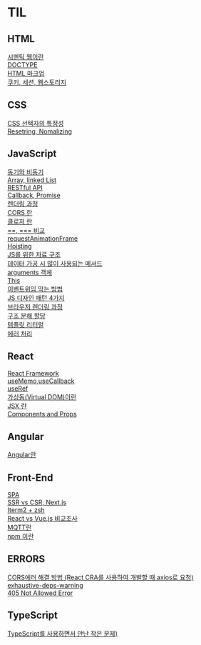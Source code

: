 # TIL

## HTML

[시멘틱 웹이란](./HTML/Semantic%20Web.md)</br>
[DOCTYPE](HTML/DOCTYPE.md)</br>
[HTML 마크업](./HTML/HTML%20마크업.md)</br>
[쿠키, 세션, 웹스토리지](./HTML/cookie,session,websrorage.md)</br>

## CSS

[CSS 선택자의 특정성]('./../CSS/CSS%20선택자의%20특정성.md)</br>
[Resetring, Nomalizing](CSS/Resetting%20and%20Nomalizing.md)

## JavaScript

[동기와 비동기](./JS/동기와%20비동기.md) </br>
[Array, linked List](JS/Array%20Linked%20List.md)</br>
[RESTful API](JS/RestfulAPI.md)</br>
[Callback, Promise](JS/Callback%20and%20Promise.md)</br>
[렌더링 과정](./JS/렌더링%20과정.md)</br>
[CORS 란](./JS/CORS.md)</br>
[클로저 란](./JS/클로저.md)</br>
[==, === 비교](./JS/==,===%20비교.md)</br>
[requestAnimationFrame](./JS/requestAnimationFrame.md)</br>
[Hoisting](./JS/Hoisting.md)</br>
[JS를 위한 자료 구조](./JS/JS를%20위한%20자료%20구조.md)</br>
[데이터 가공 시 많이 사용되는 메서드](./JS/배열%20메서드.md)</br>
[arguments 객체](./JS/arguments객체.md)</br>
[This](./JS/This.md)</br>
[이벤트위임 막는 방법](./JS/이벤트위임%20막는%20방법.md)</br>
[JS 디자인 패턴 4가지](./JS/Design%20patterns%20with%20JS.md)</br>
[브라우저 렌더링 과정](./JS/브라우저%20렌더링%20과정.md)</br>
[구조 분해 할당](./JS/구조분해할당.md)</br>
[템플릿 리터럴](./JS/템플릿리터럴.md)</br>
[에러 처리](./JS/에러처리.md)</br>

## React

[React Framework](./React/React%20Framework.md)</br>
[useMemo,useCallback](./JS/동기와%20비동기.md)</br>
[useRef](./React/useRef.md)</br>
[가상돔(Virtual DOM)이란](./React/Virtual%20DOM.md)</br>
[JSX 란](./React/JSX.md)</br>
[Components and Props](./React/Components%20and%20Props.md)</br>

## Angular

[Angular란](./AngularJS/Angular란.md)</br>

## Front-End

[SPA](./Front-End/SPA.md)</br>
[SSR vs CSR, Next.js](./Front-End/SSR%20vs%20CSR,%20Next.js.md)</br>
[Iterm2 + zsh](./Front-End/iterm설정.md)</br>
[React vs Vue.js 비교조사](./Front-End/React%20vs%20Vue%20비교%20조사.md)</br>
[MQTT란](./Front-End/MQTT란.md)</br>
[npm 이란](./Front-End/npm%20이란.md)</br>

## ERRORS

[CORS에러 해결 방법 (React CRA를 사용하여 개발할 때 axios로 요청)](./ERRORS/CORS에러%20해결방법.md)</br>
[exhaustive-deps-warning](./ERRORS/exhaustive-deps-warning.md)</br>
[405 Not Allowed Error](./ERRORS/405%20Not%20Allowed%20Error.md)</br>

## TypeScript

[TypeScript를 사용하면서 만난 작은 문제)](./TypeScript/TypeScript를%20사용하면서%20만난%20작은%20문제.md)</br>
